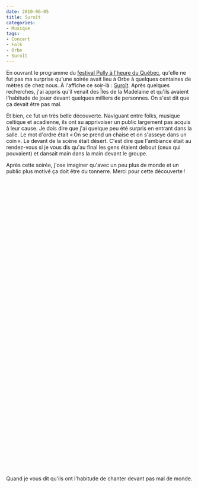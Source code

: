 ```yaml
---
date: 2010-06-05
title: Suroît
categories:
- Musique
tags:
- Concert
- Folk
- Orbe
- Suroît
---
```

En ouvrant le programme du <a title="Site du festival de Pully" href="https://www.pully-quebec.ch/">festival Pully à l'heure du Québec</a>, qu'elle ne fut pas ma surprise qu'une soirée avait lieu à Orbe à quelques centaines de mètres de chez nous. À l'affiche ce soir-là : <a title="Site internet de Suroît" href="https://www.suroit.mu/">Suroît</a>. Après quelques recherches, j'ai appris qu'il venait des Îles de la Madelaine et qu'ils avaient l'habitude de jouer devant quelques milliers de personnes. On s'est dit que ça devait être pas mal.

<!--more-->

Et bien, ce fut un très belle découverte. Naviguant entre folks, musique celtique et acadienne, ils ont su apprivoiser un public largement pas acquis à leur cause. Je dois dire que j'ai quelque peu été surpris en entrant dans la salle. Le mot d'ordre était « On se prend un chaise et on s'asseye dans un coin ». Le devant de la scène était désert. C'est dire que l'ambiance était au rendez-vous si je vous dis qu'au final les gens étaient debout (ceux qui pouvaient) et dansait main dans la main devant le groupe.

Après cette soirée, j'ose imaginer qu'avec un peu plus de monde et un public plus motivé ça doit être du tonnerre. Merci pour cette découverte !

<object width="500" height="385" classid="clsid:d27cdb6e-ae6d-11cf-96b8-444553540000" codebase="https://download.macromedia.com/pub/shockwave/cabs/flash/swflash.cab#version=6,0,40,0"><param name="allowFullScreen" value="true" /><param name="allowscriptaccess" value="always" /><param name="src" value="https://www.youtube.com/v/Vjlj9ua3KoA&amp;hl=fr_FR&amp;fs=1&amp;" /><param name="allowfullscreen" value="true" /><embed width="500" height="385" type="application/x-shockwave-flash" src="https://www.youtube.com/v/Vjlj9ua3KoA&amp;hl=fr_FR&amp;fs=1&amp;" allowFullScreen="true" allowscriptaccess="always" allowfullscreen="true" /></object>

<object width="500" height="385" classid="clsid:d27cdb6e-ae6d-11cf-96b8-444553540000" codebase="https://download.macromedia.com/pub/shockwave/cabs/flash/swflash.cab#version=6,0,40,0"><param name="allowFullScreen" value="true" /><param name="allowscriptaccess" value="always" /><param name="src" value="https://www.youtube.com/v/nBSA_Do91OM&amp;hl=fr_FR&amp;fs=1&amp;" /><param name="allowfullscreen" value="true" /><embed width="500" height="385" type="application/x-shockwave-flash" src="https://www.youtube.com/v/nBSA_Do91OM&amp;hl=fr_FR&amp;fs=1&amp;" allowFullScreen="true" allowscriptaccess="always" allowfullscreen="true" /></object>

Quand je vous dit qu'ils ont l'habitude de chanter devant pas mal de monde.

<object width="480" height="385" classid="clsid:d27cdb6e-ae6d-11cf-96b8-444553540000" codebase="https://download.macromedia.com/pub/shockwave/cabs/flash/swflash.cab#version=6,0,40,0"><param name="allowFullScreen" value="true" /><param name="allowscriptaccess" value="always" /><param name="src" value="https://www.youtube.com/v/yH_UjnGLl8A&amp;hl=fr_FR&amp;fs=1&amp;" /><param name="allowfullscreen" value="true" /><embed width="480" height="385" type="application/x-shockwave-flash" src="https://www.youtube.com/v/yH_UjnGLl8A&amp;hl=fr_FR&amp;fs=1&amp;" allowFullScreen="true" allowscriptaccess="always" allowfullscreen="true" /></object>
